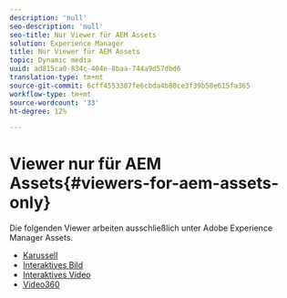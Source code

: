 ```yaml
---
description: 'null'
seo-description: 'null'
seo-title: Nur Viewer für AEM Assets
solution: Experience Manager
title: Nur Viewer für AEM Assets
topic: Dynamic media
uuid: ad815ca0-834c-404e-8baa-744a9d57dbd6
translation-type: tm+mt
source-git-commit: 6cff4553307fe6cbda4b80ce3f39b58e615fa365
workflow-type: tm+mt
source-wordcount: '33'
ht-degree: 12%

---
```



# Viewer nur für AEM Assets{#viewers-for-aem-assets-only}

Die folgenden Viewer arbeiten ausschließlich unter Adobe Experience Manager Assets.

* [Karussell](c-html5-aem-carousel/c-html5-aem-carousel.md)
* [Interaktives Bild](c-html5-aem-interactive-images/c-html5-aem-interactive-images.md)
* [Interaktives Video](c-html5-aem-int-video/c-html5-aem-int-video.md)
* [Video360](c-html5-aem-video360/c-html5-aem-video360.md)
